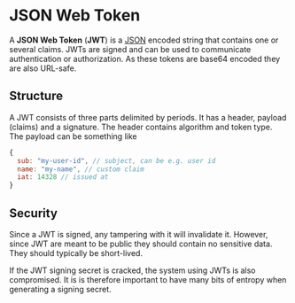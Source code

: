 # JSON Web Token

A **JSON Web Token** (**JWT**) is a [JSON](../programming/data_formats/json)
encoded string that contains one or several claims. JWTs are signed and can be
used to communicate authentication or authorization. As these tokens are base64
encoded they are also URL-safe.

## Structure

A JWT consists of three parts delimited by periods. It has a header, payload
(claims) and a signature. The header contains algorithm and token type. The
payload can be something like

```js
{
  sub: "my-user-id", // subject, can be e.g. user id
  name: "my-name", // custom claim
  iat: 14328 // issued at
}
```

## Security

Since a JWT is signed, any tampering with it will invalidate it. However, since
JWT are meant to be public they should contain no sensitive data. They should
typically be short-lived.

If the JWT signing secret is cracked, the system using JWTs is also compromised.
It is is therefore important to have many bits of entropy when generating a
signing secret.
